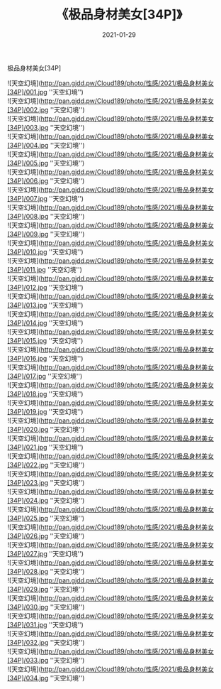 ﻿---
layout: post
title:  《极品身材美女[34P]》
date:   2021-01-29
img: http://pan.gjdd.pw/Cloud189/photo/性感/2021/极品身材美女[34P]/000.jpg
categories: [美女, 性感, 泳衣]
---

极品身材美女[34P]



![天空幻境](http://pan.gjdd.pw/Cloud189/photo/性感/2021/极品身材美女[34P]/001.jpg ''天空幻境'') <br>
![天空幻境](http://pan.gjdd.pw/Cloud189/photo/性感/2021/极品身材美女[34P]/002.jpg ''天空幻境'') <br>
![天空幻境](http://pan.gjdd.pw/Cloud189/photo/性感/2021/极品身材美女[34P]/003.jpg ''天空幻境'') <br>
![天空幻境](http://pan.gjdd.pw/Cloud189/photo/性感/2021/极品身材美女[34P]/004.jpg ''天空幻境'') <br>
![天空幻境](http://pan.gjdd.pw/Cloud189/photo/性感/2021/极品身材美女[34P]/005.jpg ''天空幻境'') <br>
![天空幻境](http://pan.gjdd.pw/Cloud189/photo/性感/2021/极品身材美女[34P]/006.jpg ''天空幻境'') <br>
![天空幻境](http://pan.gjdd.pw/Cloud189/photo/性感/2021/极品身材美女[34P]/007.jpg ''天空幻境'') <br>
![天空幻境](http://pan.gjdd.pw/Cloud189/photo/性感/2021/极品身材美女[34P]/008.jpg ''天空幻境'') <br>
![天空幻境](http://pan.gjdd.pw/Cloud189/photo/性感/2021/极品身材美女[34P]/009.jpg ''天空幻境'') <br>
![天空幻境](http://pan.gjdd.pw/Cloud189/photo/性感/2021/极品身材美女[34P]/010.jpg ''天空幻境'') <br>
![天空幻境](http://pan.gjdd.pw/Cloud189/photo/性感/2021/极品身材美女[34P]/011.jpg ''天空幻境'') <br>
![天空幻境](http://pan.gjdd.pw/Cloud189/photo/性感/2021/极品身材美女[34P]/012.jpg ''天空幻境'') <br>
![天空幻境](http://pan.gjdd.pw/Cloud189/photo/性感/2021/极品身材美女[34P]/013.jpg ''天空幻境'') <br>
![天空幻境](http://pan.gjdd.pw/Cloud189/photo/性感/2021/极品身材美女[34P]/014.jpg ''天空幻境'') <br>
![天空幻境](http://pan.gjdd.pw/Cloud189/photo/性感/2021/极品身材美女[34P]/015.jpg ''天空幻境'') <br>
![天空幻境](http://pan.gjdd.pw/Cloud189/photo/性感/2021/极品身材美女[34P]/016.jpg ''天空幻境'') <br>
![天空幻境](http://pan.gjdd.pw/Cloud189/photo/性感/2021/极品身材美女[34P]/017.jpg ''天空幻境'') <br>
![天空幻境](http://pan.gjdd.pw/Cloud189/photo/性感/2021/极品身材美女[34P]/018.jpg ''天空幻境'') <br>
![天空幻境](http://pan.gjdd.pw/Cloud189/photo/性感/2021/极品身材美女[34P]/019.jpg ''天空幻境'') <br>
![天空幻境](http://pan.gjdd.pw/Cloud189/photo/性感/2021/极品身材美女[34P]/020.jpg ''天空幻境'') <br>
![天空幻境](http://pan.gjdd.pw/Cloud189/photo/性感/2021/极品身材美女[34P]/021.jpg ''天空幻境'') <br>
![天空幻境](http://pan.gjdd.pw/Cloud189/photo/性感/2021/极品身材美女[34P]/022.jpg ''天空幻境'') <br>
![天空幻境](http://pan.gjdd.pw/Cloud189/photo/性感/2021/极品身材美女[34P]/023.jpg ''天空幻境'') <br>
![天空幻境](http://pan.gjdd.pw/Cloud189/photo/性感/2021/极品身材美女[34P]/024.jpg ''天空幻境'') <br>
![天空幻境](http://pan.gjdd.pw/Cloud189/photo/性感/2021/极品身材美女[34P]/025.jpg ''天空幻境'') <br>
![天空幻境](http://pan.gjdd.pw/Cloud189/photo/性感/2021/极品身材美女[34P]/026.jpg ''天空幻境'') <br>
![天空幻境](http://pan.gjdd.pw/Cloud189/photo/性感/2021/极品身材美女[34P]/027.jpg ''天空幻境'') <br>
![天空幻境](http://pan.gjdd.pw/Cloud189/photo/性感/2021/极品身材美女[34P]/028.jpg ''天空幻境'') <br>
![天空幻境](http://pan.gjdd.pw/Cloud189/photo/性感/2021/极品身材美女[34P]/029.jpg ''天空幻境'') <br>
![天空幻境](http://pan.gjdd.pw/Cloud189/photo/性感/2021/极品身材美女[34P]/030.jpg ''天空幻境'') <br>
![天空幻境](http://pan.gjdd.pw/Cloud189/photo/性感/2021/极品身材美女[34P]/031.jpg ''天空幻境'') <br>
![天空幻境](http://pan.gjdd.pw/Cloud189/photo/性感/2021/极品身材美女[34P]/032.jpg ''天空幻境'') <br>
![天空幻境](http://pan.gjdd.pw/Cloud189/photo/性感/2021/极品身材美女[34P]/033.jpg ''天空幻境'') <br>
![天空幻境](http://pan.gjdd.pw/Cloud189/photo/性感/2021/极品身材美女[34P]/034.jpg ''天空幻境'') <br>